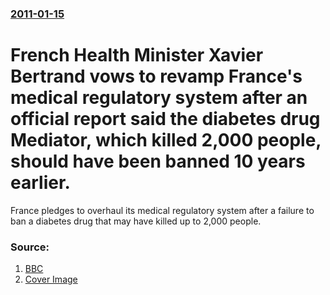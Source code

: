 ### [2011-01-15](/news/2011/01/15/index.md)

# French Health Minister Xavier Bertrand vows to revamp France's medical regulatory system after an official report said the diabetes drug Mediator, which killed 2,000 people, should have been banned 10 years earlier. 

France pledges to overhaul its medical regulatory system after a failure to ban a diabetes drug that may have killed up to 2,000 people.


### Source:

1. [BBC](http://www.bbc.co.uk/news/world-europe-12200506)
1. [Cover Image](http://www.bbc.co.uk/news/special/2015/newsspec_10857/bbc_news_logo.png?cb=1)
